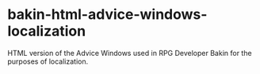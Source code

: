 # bakin-html-advice-windows-localization
HTML version of the Advice Windows used in RPG Developer Bakin for the purposes of localization.
